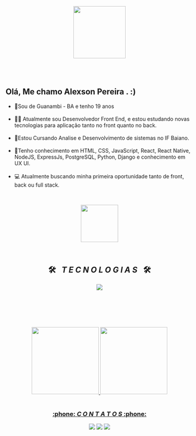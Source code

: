 <!--cabeçalho HELLO WORD-->
<div align = "center">
  <img height = "140px" src = "https://user-images.githubusercontent.com/92947069/183311882-d6cec5b0-18e8-48cf-a551-098f295fbce5.gif" >
</div>

<br><br>
<!--FIM cabeçalho HELLO WORD-->

<!--inicio descrição-->
## Olá, Me chamo Alexson Pereira . :)

<ul align="left">
<li>📍Sou de Guanambi - BA e tenho 19 anos </li>
<br>
<li>👩‍💻 Atualmente sou Desenvolvedor Front End, e estou estudando novas tecnologias para aplicação tanto no front quanto no back.</li>
<br>
<li>📗Estou Cursando Analise e Desenvolvimento de sistemas no IF Baiano.  </li>
<br>
<li>💾Tenho conhecimento em HTML, CSS, JavaScript, React, React Native, NodeJS, ExpressJs, PostgreSQL, Python, Django e conhecimento em UX UI.  </li>
<br>
<li>💻 Atualmente buscando minha primeira oportunidade tanto de front, back ou full stack. </li>
</ul>
<br>
<!--FIM descrição-->
<p align="center" width="500px">
  <img width="100em" src="https://gifdb.com/images/file/lofi-music-chill-night-studying-garden-lxde4silrpwounpz.gif" />
</p>


<!--INICIO Tecnologias-->
<br>
<h2 align="center">🛠️&ensp; <i>T E C N O L O G I A S</i> &ensp;🛠️</h2>
<p align="center">
  <a href="https://skillicons.dev">
    <img src="https://skillicons.dev/icons?i=git,github,html,css,js,react,ts,nodejs,express,postgresql,jest,vercel,vscode,figma,styledcomponents,tailwind,c,django,prisma,sass,nextjs,py&perline=8" />
  </a>
</p>
<br><br><br><br><br>
<div align="center">
  <a href="https://github-readme-stats.vercel.app/api?username=AlexsonPereira"></a>
  <a href="https://github.com/alexsonpereira">
  <img height="180em" src="https://github-readme-stats.vercel.app/api?username=AlexsonPereira&show_icons=true&theme=dark&include_all_commits=true&count_private=true"/>
  <img height="180em" src="https://github-readme-stats.vercel.app/api/top-langs/?username=AlexsonPereira&layout=compact&langs_count=7&theme=dark"/>
</div>
<br>
<!--Contatos-->
<h3 align="center">:phone: <i>C O N T A T O S</i> :phone:</h2>
<div align="center">
<a href="https://instagram.com/alexson_010" target="_blank"><img src="https://img.shields.io/badge/-Instagram-%23E4405F?style=for-the-badge&logo=instagram&logoColor=white" target="_blank"></a>
<a href = "alexspnpe@gmail.com"><img src="https://img.shields.io/badge/-Gmail-%23333?style=for-the-badge&logo=gmail&logoColor=white" target="_blank"></a>
<a href="https://www.linkedin.com/in/alexsonpereira/" target="_blank"><img src="https://img.shields.io/badge/-LinkedIn-%230077B5?style=for-the-badge&logo=linkedin&logoColor=white" target="_blank"></a>
</div>
